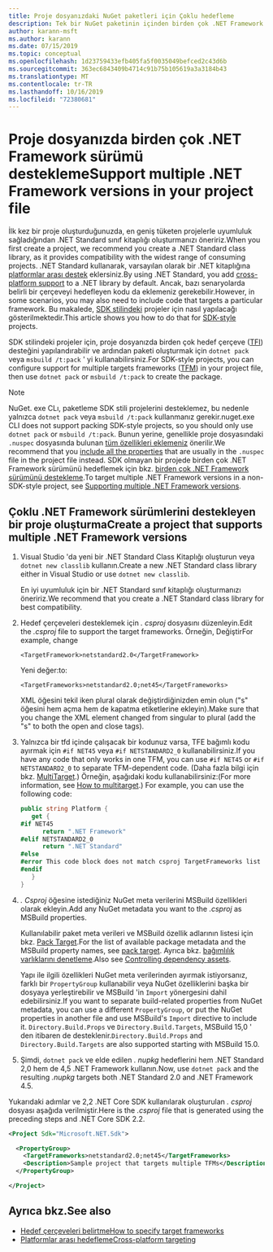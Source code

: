 ```yaml
---
title: Proje dosyanızdaki NuGet paketleri için Çoklu hedefleme
description: Tek bir NuGet paketinin içinden birden çok .NET Framework sürümünü hedeflemek için çeşitli yöntemlerin açıklaması.
author: karann-msft
ms.author: karann
ms.date: 07/15/2019
ms.topic: conceptual
ms.openlocfilehash: 1d23759433efb405fa5f0035049befced2c43d6b
ms.sourcegitcommit: 363ec6843409b4714c91b75b105619a3a3184b43
ms.translationtype: MT
ms.contentlocale: tr-TR
ms.lasthandoff: 10/16/2019
ms.locfileid: "72380681"
---
```

# <a name="support-multiple-net-framework-versions-in-your-project-file"></a><span data-ttu-id="273b6-103">Proje dosyanızda birden çok .NET Framework sürümü destekleme</span><span class="sxs-lookup"><span data-stu-id="273b6-103">Support multiple .NET Framework versions in your project file</span></span>

<span data-ttu-id="273b6-104">İlk kez bir proje oluşturduğunuzda, en geniş tüketen projelerle uyumluluk sağladığından .NET Standard sınıf kitaplığı oluşturmanızı öneririz.</span><span class="sxs-lookup"><span data-stu-id="273b6-104">When you first create a project, we recommend you create a .NET Standard class library, as it provides compatibility with the widest range of consuming projects.</span></span> <span data-ttu-id="273b6-105">.NET Standard kullanarak, varsayılan olarak bir .NET kitaplığına [platformlar arası destek](/dotnet/standard/library-guidance/cross-platform-targeting) eklersiniz.</span><span class="sxs-lookup"><span data-stu-id="273b6-105">By using .NET Standard, you add [cross-platform support](/dotnet/standard/library-guidance/cross-platform-targeting) to a .NET library by default.</span></span> <span data-ttu-id="273b6-106">Ancak, bazı senaryolarda belirli bir çerçeveyi hedefleyen kodu da eklemeniz gerekebilir.</span><span class="sxs-lookup"><span data-stu-id="273b6-106">However, in some scenarios, you may also need to include code that targets a particular framework.</span></span> <span data-ttu-id="273b6-107">Bu makalede, [SDK stilindeki](../resources/check-project-format.md) projeler için nasıl yapılacağı gösterilmektedir.</span><span class="sxs-lookup"><span data-stu-id="273b6-107">This article shows you how to do that for [SDK-style](../resources/check-project-format.md) projects.</span></span>

<span data-ttu-id="273b6-108">SDK stilindeki projeler için, proje dosyanızda birden çok hedef çerçeve ([TFI](/dotnet/standard/frameworks)) desteğini yapılandırabilir ve ardından paketi oluşturmak için `dotnet pack` veya `msbuild /t:pack` ' yi kullanabilirsiniz.</span><span class="sxs-lookup"><span data-stu-id="273b6-108">For SDK-style projects, you can configure support for multiple targets frameworks ([TFM](/dotnet/standard/frameworks)) in your project file, then use `dotnet pack` or `msbuild /t:pack` to create the package.</span></span>

> [!NOTE]
> <span data-ttu-id="273b6-109">NuGet. exe CLı, paketleme SDK stili projelerini desteklemez, bu nedenle yalnızca `dotnet pack` veya `msbuild /t:pack` kullanmanız gerekir.</span><span class="sxs-lookup"><span data-stu-id="273b6-109">nuget.exe CLI does not support packing SDK-style projects, so you should only use `dotnet pack` or `msbuild /t:pack`.</span></span> <span data-ttu-id="273b6-110">Bunun yerine, genellikle proje dosyasındaki `.nuspec` dosyasında bulunan [tüm özellikleri eklemeniz](../reference/msbuild-targets.md#pack-target) önerilir.</span><span class="sxs-lookup"><span data-stu-id="273b6-110">We recommend that you [include all the properties](../reference/msbuild-targets.md#pack-target) that are usually in the `.nuspec` file in the project file instead.</span></span> <span data-ttu-id="273b6-111">SDK olmayan bir projede birden çok .NET Framework sürümünü hedeflemek için bkz. [birden çok .NET Framework sürümünü destekleme](supporting-multiple-target-frameworks.md).</span><span class="sxs-lookup"><span data-stu-id="273b6-111">To target multiple .NET Framework versions in a non-SDK-style project, see [Supporting multiple .NET Framework versions](supporting-multiple-target-frameworks.md).</span></span>

## <a name="create-a-project-that-supports-multiple-net-framework-versions"></a><span data-ttu-id="273b6-112">Çoklu .NET Framework sürümlerini destekleyen bir proje oluşturma</span><span class="sxs-lookup"><span data-stu-id="273b6-112">Create a project that supports multiple .NET Framework versions</span></span>

1. <span data-ttu-id="273b6-113">Visual Studio 'da yeni bir .NET Standard Class Kitaplığı oluşturun veya `dotnet new classlib` kullanın.</span><span class="sxs-lookup"><span data-stu-id="273b6-113">Create a new .NET Standard class library either in Visual Studio or use `dotnet new classlib`.</span></span>

   <span data-ttu-id="273b6-114">En iyi uyumluluk için bir .NET Standard sınıf kitaplığı oluşturmanızı öneririz.</span><span class="sxs-lookup"><span data-stu-id="273b6-114">We recommend that you create a .NET Standard class library for best compatibility.</span></span>

2. <span data-ttu-id="273b6-115">Hedef çerçeveleri desteklemek için *. csproj* dosyasını düzenleyin.</span><span class="sxs-lookup"><span data-stu-id="273b6-115">Edit the *.csproj* file to support the target frameworks.</span></span> <span data-ttu-id="273b6-116">Örneğin, Değiştir</span><span class="sxs-lookup"><span data-stu-id="273b6-116">For example, change</span></span>
   
   `<TargetFramework>netstandard2.0</TargetFramework>`
   
   <span data-ttu-id="273b6-117">Yeni değer:</span><span class="sxs-lookup"><span data-stu-id="273b6-117">to:</span></span>
   
   `<TargetFrameworks>netstandard2.0;net45</TargetFrameworks>`

   <span data-ttu-id="273b6-118">XML öğesini tekil iken plural olarak değiştirdiğinizden emin olun ("s" öğesini hem açma hem de kapatma etiketlerine ekleyin).</span><span class="sxs-lookup"><span data-stu-id="273b6-118">Make sure that you change the XML element changed from singular to plural (add the "s" to both the open and close tags).</span></span>

3. <span data-ttu-id="273b6-119">Yalnızca bir tfd içinde çalışacak bir kodunuz varsa, TFE bağımlı kodu ayırmak için `#if NET45` veya `#if NETSTANDARD2_0` kullanabilirsiniz.</span><span class="sxs-lookup"><span data-stu-id="273b6-119">If you have any code that only works in one TFM, you can use `#if NET45` or `#if NETSTANDARD2_0` to separate TFM-dependent code.</span></span> <span data-ttu-id="273b6-120">(Daha fazla bilgi için bkz. [MultiTarget](/dotnet/core/tutorials/libraries#how-to-multitarget).) Örneğin, aşağıdaki kodu kullanabilirsiniz:</span><span class="sxs-lookup"><span data-stu-id="273b6-120">(For more information, see [How to multitarget](/dotnet/core/tutorials/libraries#how-to-multitarget).) For example, you can use the following code:</span></span>

   ```csharp
   public string Platform {
      get {
   #if NET45
         return ".NET Framework"
   #elif NETSTANDARD2_0
         return ".NET Standard"
   #else
   #error This code block does not match csproj TargetFrameworks list
   #endif
      }
   }
   ```

4. <span data-ttu-id="273b6-121">*. Csproj* öğesine istediğiniz NuGet meta verilerini MSBuild özellikleri olarak ekleyin.</span><span class="sxs-lookup"><span data-stu-id="273b6-121">Add any NuGet metadata you want to the *.csproj* as MSBuild properties.</span></span>

   <span data-ttu-id="273b6-122">Kullanılabilir paket meta verileri ve MSBuild özellik adlarının listesi için bkz. [Pack Target](../reference/msbuild-targets.md#pack-target).</span><span class="sxs-lookup"><span data-stu-id="273b6-122">For the list of available package metadata and the MSBuild property names, see [pack target](../reference/msbuild-targets.md#pack-target).</span></span> <span data-ttu-id="273b6-123">Ayrıca bkz. [bağımlılık varlıklarını denetleme](../consume-packages/package-references-in-project-files.md#controlling-dependency-assets).</span><span class="sxs-lookup"><span data-stu-id="273b6-123">Also see [Controlling dependency assets](../consume-packages/package-references-in-project-files.md#controlling-dependency-assets).</span></span>

   <span data-ttu-id="273b6-124">Yapı ile ilgili özellikleri NuGet meta verilerinden ayırmak istiyorsanız, farklı bir `PropertyGroup` kullanabilir veya NuGet özelliklerini başka bir dosyaya yerleştirebilir ve MSBuild 'in `Import` yönergesini dahil edebilirsiniz.</span><span class="sxs-lookup"><span data-stu-id="273b6-124">If you want to separate build-related properties from NuGet metadata, you can use a different `PropertyGroup`, or put the NuGet properties in another file and use MSBuild's `Import` directive to include it.</span></span> <span data-ttu-id="273b6-125">`Directory.Build.Props` ve `Directory.Build.Targets`, MSBuild 15,0 ' den itibaren de desteklenir.</span><span class="sxs-lookup"><span data-stu-id="273b6-125">`Directory.Build.Props` and `Directory.Build.Targets` are also supported starting with MSBuild 15.0.</span></span>

5. <span data-ttu-id="273b6-126">Şimdi, `dotnet pack` ve elde edilen *. nupkg* hedeflerini hem .NET Standard 2,0 hem de 4,5 .NET Framework kullanın.</span><span class="sxs-lookup"><span data-stu-id="273b6-126">Now, use `dotnet pack` and the resulting *.nupkg* targets both .NET Standard 2.0 and .NET Framework 4.5.</span></span>

<span data-ttu-id="273b6-127">Yukarıdaki adımlar ve 2,2 .NET Core SDK kullanılarak oluşturulan *. csproj* dosyası aşağıda verilmiştir.</span><span class="sxs-lookup"><span data-stu-id="273b6-127">Here is the *.csproj* file that is generated using the preceding steps and .NET Core SDK 2.2.</span></span>

```xml
<Project Sdk="Microsoft.NET.Sdk">

  <PropertyGroup>
    <TargetFrameworks>netstandard2.0;net45</TargetFrameworks>
    <Description>Sample project that targets multiple TFMs</Description>
  </PropertyGroup>

</Project>
```

## <a name="see-also"></a><span data-ttu-id="273b6-128">Ayrıca bkz.</span><span class="sxs-lookup"><span data-stu-id="273b6-128">See also</span></span>

* [<span data-ttu-id="273b6-129">Hedef çerçeveleri belirtme</span><span class="sxs-lookup"><span data-stu-id="273b6-129">How to specify target frameworks</span></span>](/dotnet/standard/frameworks#how-to-specify-target-frameworks)
* [<span data-ttu-id="273b6-130">Platformlar arası hedefleme</span><span class="sxs-lookup"><span data-stu-id="273b6-130">Cross-platform targeting</span></span>](/dotnet/standard/library-guidance/cross-platform-targeting)
